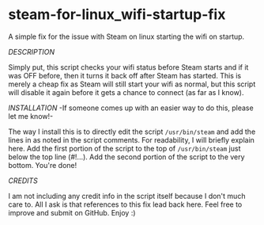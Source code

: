 # steam-for-linux_wifi-startup-fix
A simple fix for the issue with Steam on linux starting the wifi on startup.

*DESCRIPTION*


Simply put, this script checks your wifi status before Steam starts and if it was OFF before, then it turns it back off after Steam has started. This is merely a cheap fix as Steam will still start your wifi as normal, but this script will disable it again before it gets a chance to connect (as far as I know).

*INSTALLATION* 
-If someone comes up with an easier way to do this, please let me know!-


The way I install this is to directly edit the script <code>/usr/bin/steam</code> and add the lines in as noted in the script comments. For readability, I will briefly explain here. Add the first portion of the script to the top of <code>/usr/bin/steam</code> just below the top line (#!...). Add the second portion of the script to the very bottom. You're done!

*CREDITS*


I am not including any credit info in the script itself because I don't much care to. All I ask is that references to this fix lead back here. Feel free to improve and submit on GitHub. Enjoy :)
